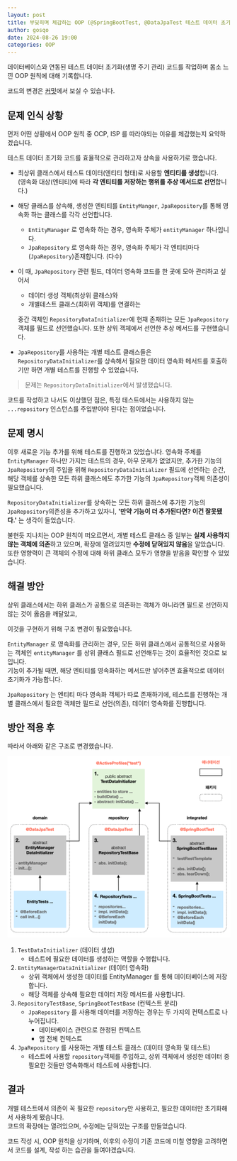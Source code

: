 ```yaml
---
layout: post
title: 부딪히며 체감하는 OOP (@SpringBootTest, @DataJpaTest 테스트 데이터 초기화)
author: gosqo
date: 2024-08-26 19:00
categories: OOP
---
```


데이터베이스와 연동된 테스트 데이터 초기화(생명 주기 관리) 코드를 작업하며 몸소 느낀 OOP 원칙에 대해 기록합니다.

코드의 변경은 [커밋](https://github.com/gosqo/manidues/commit/4460b5f9f9efe3a3a4ab6460dcb42458821aa25a)에서 보실 수 있습니다.

## 문제 인식 상황

먼저 어떤 상황에서 OOP 원칙 중 OCP, ISP 를 따라야되는 이유를 체감했는지 요약하겠습니다.

테스트 데이터 초기화 코드를 효율적으로 관리하고자 상속을 사용하기로 했습니다.


* 최상위 클래스에서 테스트 데이터(엔티티 형태)로 사용할 **엔티티를 생성**합니다.    
  (영속화 대상(엔티티)에 따라 **각 엔티티를 저장하는 행위를 추상 메서드로 선언**합니다.)

* 해당 클래스를 상속해, 생성한 엔티티를 `EntityManger`, `JpaRepository`를 통해 영속화 하는 클래스를 각각 선언합니다.
  * `EntityManager` 로 영속화 하는 경우, 영속화 주체가 `entityManager` 하나입니다.
  * `JpaRepository` 로 영속화 하는 경우, 영속화 주체가 각 엔티티마다(`JpaRepository`)존재합니다. (다수)

* 이 때, `JpaRepository` 관련 필드, 데이터 영속화 코드를 한 곳에 모아 관리하고 싶어서   
  - 데이터 생성 객체(최상위 클래스)와 
  - 개별테스트 클래스(최하위 객체)를 연결하는   
  
  중간 객체인 `RepositoryDataInitializer`에 현재 존재하는 모든 `JpaRepository`객체를 필드로 선언했습니다. 또한 상위 객체에서 선언한 추상 메서드를 구현했습니다.

* `JpaRepository`를 사용하는 개별 테스트 클래스들은 `RepositoryDataInitializer`를 상속해서 필요한 데이터 영속화 메서드를 호출하기만 하면 개별 테스트를 진행할 수 있었습니다.

> 문제는 `RepositoryDataInitializer`에서 발생했습니다.

코드를 작성하고 나서도 이상했던 점은, 특정 테스트에서는 사용하지 않는 `...repository` 인스턴스를 주입받아야 된다는 점이었습니다.

## 문제 명시

이후 새로운 기능 추가를 위해 테스트를 진행하고 있었습니다. 영속화 주체를  `EntityManager` 하나만 가지는 테스트의 경우, 아무 문제가 없었지만, 추가한 기능의 `JpaRepository`의 주입을 위해 `RepositoryDataInitializer` 필드에 선언하는 순간, 해당 객체를 상속한 모든 하위 클래스에도 추가한 기능의 `JpaRepository`객체 의존성이 필요했습니다.

`RepositoryDataInitializer`를 상속하는 모든 하위 클래스에 추가한 기능의 `JpaRepository`의존성을 추가하고 있자니, **'만약 기능이 더 추가된다면? 이건 잘못됐다.'** 는 생각이 들었습니다.

불현듯 지나치는 OOP 원칙이 떠오르면서, 개별 테스트 클래스 중 일부는 **실제 사용하지 않는 객체에 의존**하고 있으며, 확장에 열려있지만 **수정에 닫혀있지 않음**을 알았습니다. 또한 영향력이 큰 객체의 수정에 대해 하위 클래스 모두가 영향을 받음을 확인할 수 있었습니다.

## 해결 방안

상위 클래스에서는 하위 클래스가 공통으로 의존하는 객체가 아니라면 필드로 선언하지 않는 것이 옳음을 깨달았고,

이것을 구현하기 위해 구조 변경이 필요했습니다.

`EntityManager` 로 영속화를 관리하는 경우, 모든 하위 클래스에서 공통적으로 사용하는 객체인 `entityManager` 를 상위 클래스 필드로 선언해두는 것이 효율적인 것으로 보입니다.   
기능이 추가될 때면, 해당 엔티티를 영속화하는 메서드만 넣어주면 효율적으로 데이터 초기화가 가능합니다.

`JpaRepository` 는 엔티티 마다 영속화 객체가 따로 존재하기에, 테스트를 진행하는 개별 클래스에서 필요한 객체만 필드로 선언(의존), 데이터 영속화를 진행합니다.

## 방안 적용 후

따라서 아래와 같은 구조로 변경했습니다.

![test_data_initializer_dependencies](/assets/img/2024-08-26-부딪히며-체감하는-oop/20240826_test_data_initializer_dependencies.png)

1. `TestDataInitializer` (데이터 생성)
    * 테스트에 필요한 데이터를 생성하는 역할을 수행합니다.
2. `EntityManagerDataInitializer` (데이터 영속화)
    * 상위 객체에서 생성한 데이터를 EntityManager 를 통해 데이터베이스에 저장합니다.
    * 해당 객체를 상속해 필요한 데이터 저장 메서드를 사용합니다.
3. `RepositoryTestBase`, `SpringBootTestBase` (컨텍스트 분리)
    * `JpaRepository` 를 사용해 데이터를 저장하는 경우는 두 가지의 컨텍스트로 나누어집니다.
        * 데이터베이스 관련으로 한정된 컨텍스트
        * 앱 전체 컨텍스트
4. `JpaRepository` 를 사용하는 개별 테스트 클래스 (데이터 영속화 및 테스트)
    * 테스트에 사용할 `repository`객체를 주입하고, 상위 객체에서 생성한 데이터 중 필요한 것들만 영속화해서 테스트에 사용합니다.

## 결과

개별 테스트에서 의존이 꼭 필요한 `repository`만 사용하고, 필요한 데이터만 초기화해서 사용하게 됐습니다.   
코드의 확장에는 열려있으며, 수정에는 닫혀있는 구조를 만들었습니다.

코드 작성 시, OOP 원칙을 상기하며, 이후의 수정이 기존 코드에 미칠 영향을 고려하면서 코드를 설계, 작성 하는 습관을 들여야겠습니다.
